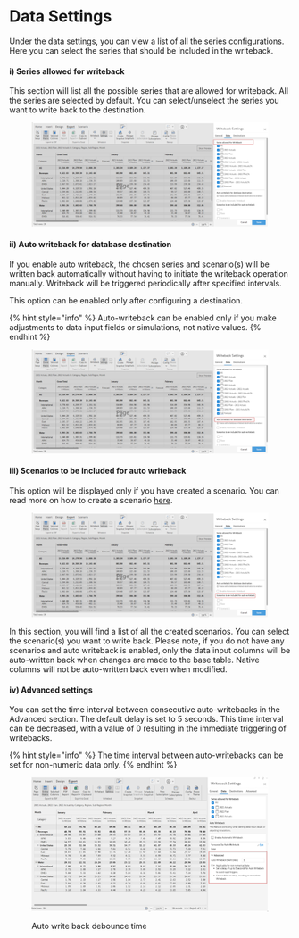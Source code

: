 # Data Settings

Under the data settings, you can view a list of all the series configurations. Here you can select the series that should be included in the writeback.

#### i) Series allowed for writeback

This section will list all the possible series that are allowed for writeback. All the series are selected by default. You can select/unselect the series you want to write back to the destination.

<figure><img src="../../../.gitbook/assets/series-wb.png" alt=""><figcaption></figcaption></figure>

#### ii) Auto writeback for database destination

If you enable auto writeback, the chosen series and scenario(s) will be written back automatically without having to initiate the writeback operation manually. Writeback will be triggered periodically after specified intervals.

This option can be enabled only after configuring a destination.

{% hint style="info" %}
Auto-writeback can be enabled only if you make adjustments to data input fields or simulations, not native values.
{% endhint %}

<figure><img src="../../../.gitbook/assets/auto-wb (1).png" alt=""><figcaption></figcaption></figure>

#### iii) Scenarios to be included for auto writeback

This option will be displayed only if you have created a scenario. You can read more on how to create a scenario [here](../../7.-planning-budgeting-and-forecasting/scenarios-enterprise-only.md).

<figure><img src="../../../.gitbook/assets/scenario-wb.png" alt=""><figcaption></figcaption></figure>

In this section, you will find a list of all the created scenarios. You can select the scenario(s) you want to write back. Please note, if you do not have any scenarios and auto writeback is enabled, only the data input columns will be auto-written back when changes are made to the base table. Native columns will not be auto-written back even when modified.

#### iv) Advanced settings

You can set the time interval between consecutive auto-writebacks in the Advanced section. The default delay is set to 5 seconds. This time interval can be decreased, with a value of 0 resulting in the immediate triggering of writebacks.

{% hint style="info" %}
The time interval between auto-writebacks can be set for non-numeric data only.
{% endhint %}

<figure><img src="../../../.gitbook/assets/image (276).png" alt=""><figcaption><p>Auto write back debounce time</p></figcaption></figure>

